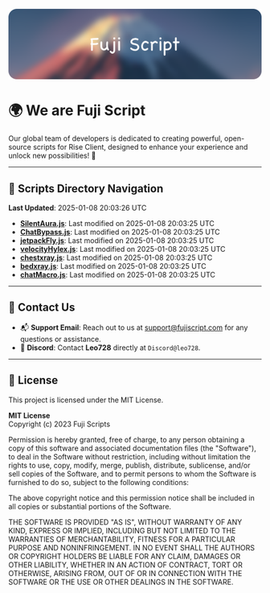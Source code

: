 ![Banner](.github/b.webp)

# 🌍 **We are Fuji Script**

Our global team of developers is dedicated to creating powerful, open-source scripts for Rise Client, designed to enhance your experience and unlock new possibilities! 🌟

---
<!-- SCRIPTS_NAVIGATION_START -->
## 📂 **Scripts Directory Navigation**

**Last Updated**: 2025-01-08 20:03:26 UTC

- **[SilentAura.js](scripts/SilentAura.js)**: Last modified on 2025-01-08 20:03:25 UTC
- **[ChatBypass.js](scripts/ChatBypass.js)**: Last modified on 2025-01-08 20:03:25 UTC
- **[jetpackFly.js](scripts/jetpackFly.js)**: Last modified on 2025-01-08 20:03:25 UTC
- **[velocityHylex.js](scripts/velocityHylex.js)**: Last modified on 2025-01-08 20:03:25 UTC
- **[chestxray.js](scripts/chestxray.js)**: Last modified on 2025-01-08 20:03:25 UTC
- **[bedxray.js](scripts/bedxray.js)**: Last modified on 2025-01-08 20:03:25 UTC
- **[chatMacro.js](scripts/chatMacro.js)**: Last modified on 2025-01-08 20:03:25 UTC

<!-- SCRIPTS_NAVIGATION_END -->

---

## 💬 **Contact Us**  
- 📬 **Support Email**: Reach out to us at [support@fujiscript.com](mailto:support@fujiscript.com) for any questions or assistance.  
- 💬 **Discord**: Contact **Leo728** directly at `Discord@leo728`.

---

## 📜 **License**

This project is licensed under the MIT License.  

**MIT License**  
Copyright (c) 2023 Fuji Scripts  

Permission is hereby granted, free of charge, to any person obtaining a copy of this software and associated documentation files (the "Software"), to deal in the Software without restriction, including without limitation the rights to use, copy, modify, merge, publish, distribute, sublicense, and/or sell copies of the Software, and to permit persons to whom the Software is furnished to do so, subject to the following conditions:  

The above copyright notice and this permission notice shall be included in all copies or substantial portions of the Software.  

THE SOFTWARE IS PROVIDED "AS IS", WITHOUT WARRANTY OF ANY KIND, EXPRESS OR IMPLIED, INCLUDING BUT NOT LIMITED TO THE WARRANTIES OF MERCHANTABILITY, FITNESS FOR A PARTICULAR PURPOSE AND NONINFRINGEMENT. IN NO EVENT SHALL THE AUTHORS OR COPYRIGHT HOLDERS BE LIABLE FOR ANY CLAIM, DAMAGES OR OTHER LIABILITY, WHETHER IN AN ACTION OF CONTRACT, TORT OR OTHERWISE, ARISING FROM, OUT OF OR IN CONNECTION WITH THE SOFTWARE OR THE USE OR OTHER DEALINGS IN THE SOFTWARE.  
